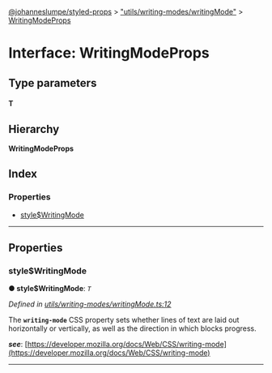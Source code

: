 [@johanneslumpe/styled-props](../README.md) > ["utils/writing-modes/writingMode"](../modules/_utils_writing_modes_writingmode_.md) > [WritingModeProps](../interfaces/_utils_writing_modes_writingmode_.writingmodeprops.md)

# Interface: WritingModeProps

## Type parameters
#### T 
## Hierarchy

**WritingModeProps**

## Index

### Properties

* [style$WritingMode](_utils_writing_modes_writingmode_.writingmodeprops.md#style_writingmode)

---

## Properties

<a id="style_writingmode"></a>

###  style$WritingMode

**● style$WritingMode**: *`T`*

*Defined in [utils/writing-modes/writingMode.ts:12](https://github.com/johanneslumpe/styled-props/blob/8e709f1/src/utils/writing-modes/writingMode.ts#L12)*

The **`writing-mode`** CSS property sets whether lines of text are laid out horizontally or vertically, as well as the direction in which blocks progress.

*__see__*: [https://developer.mozilla.org/docs/Web/CSS/writing-mode](https://developer.mozilla.org/docs/Web/CSS/writing-mode)

___

